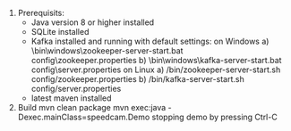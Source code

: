 1. Prerequisits:
	- Java version 8  or higher installed
	- SQLite installed
	- Kafka installed and running with default settings:
		on Windows
			a) <path-to-kafka-home>\bin\windows\zookeeper-server-start.bat config\zookeeper.properties 
			b) <path-to-kafka-home>\bin\windows\kafka-server-start.bat config\server.properties 
		on Linux
			a) <path-to-kafka-home>/bin/zookeeper-server-start.sh config/zookeeper.properties 
			b) <path-to-kafka-home>/bin/kafka-server-start.sh config/server.properties 
	- latest maven installed
2. Build
mvn clean package
mvn exec:java -Dexec.mainClass=speedcam.Demo 
stopping demo by pressing Ctrl-C